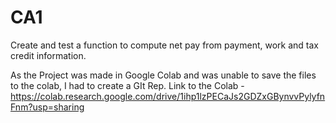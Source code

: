 # CA1
Create and test a function to compute net pay from payment, work and tax credit information.

As the Project was made in Google Colab and was unable to save the files to the colab, I had to create a GIt Rep.
Link to the Colab - https://colab.research.google.com/drive/1ihp1lzPECaJs2GDZxGBynvvPylyfnFnm?usp=sharing
